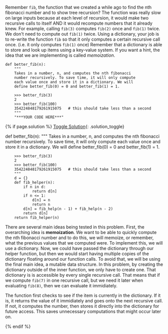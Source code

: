 Remember `fib`, the function that we created a while ago to find the nth fibonacci number and to show tree recursion? The function was really slow on large inputs because at each level of recursion, it would make two recursive calls to itself AND it would recompute numbers that it already knew. For example, calling `fib(3)` computes `fib(2)` once and `fib(1)` twice. We don't need to compute out `fib(1)` twice. Using a dictionary, your job is to re-write the function `fib` so that it only computes a certain recursive call once. (i.e. it only computes `fib(1)` once) Remember that a dictionary is able to store and look up items using a key-value system. If you want a hint, the idea that we are implementing is called _memoization_.

    def better_fib(n):
        """
        Takes in a number, n, and computes the nth fibonacci
        number recursively. To save time, it will only compute
        each value once and store it in a dictionary. We will
        define better_fib(0) = 0 and better_fib(1) = 1.
          
        >>> better_fib(3)
        2
        >>> better_fib(100)
        354224848179261915075   # this should take less than a second
        """
        "***YOUR CODE HERE***"

{% if page.solution %}
[Toggle Solution](#solution){: .solution_toggle}

<div class="solution" markdown="1">
    def better_fib(n):
        """
        Takes in a number, n, and computes the nth fibonacci
        number recursively. To save time, it will only compute
        each value once and store it in a dictionary. We will
        define better_fib(0) = 0 and better_fib(1) = 1.
          
        >>> better_fib(3)
        2
        >>> better_fib(100)
        354224848179261915075   # this should take less than a second
        """
        d = {}
        def fib_helper(n):
            if n in d:
                return d[n]
            if n <= 1:
                d[n] = n
                return n
            d[n] = fib_help(n - 1) + fib_help(n - 2)
            return d[n]
        return fib_helper(n)
  
There are several main ideas being tested in this problem. First, the overarching idea is __memoization__. We want to be able to quickly compute the nth fibonacci number and to do this, we will memoize, or remember, what the previous values that we computed were. To implement this, we will use a dictionary. Now, we could have passed the dictionary through our helper function, but then we would start having multiple copies of the dictionary floating around our function calls. To avoid that, we will be using the final main idea, a mutable data structure. In this problem, by creating the dictionary outside of the inner function, we only have to create one. That dictionary is is accessible by every single recursive call. That means that if we compute `fib(7)` in one recursive call, but we need it later when evaluating `fib(8)`, then we can evaluate it immidiately.

The function first checks to see if the item is currently in the dictionary. If it is, it returns the value of it immidiately and goes onto the next recursive call. If not, it computes the number, then stores it directly into the dictionary for future access. This saves unnecessary computations that might occur later on.
</div>
{% endif %}
